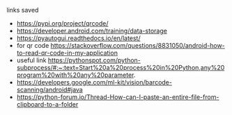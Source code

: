 links saved
- https://pypi.org/project/qrcode/
- https://developer.android.com/training/data-storage
- https://pyautogui.readthedocs.io/en/latest/
- for qr code https://stackoverflow.com/questions/8831050/android-how-to-read-qr-code-in-my-application
- useful link https://pythonspot.com/python-subprocess/#:~:text=Start%20a%20process%20in%20Python,any%20program%20with%20any%20parameter.
- https://developers.google.com/ml-kit/vision/barcode-scanning/android#java
- https://python-forum.io/Thread-How-can-I-paste-an-entire-file-from-clipboard-to-a-folder